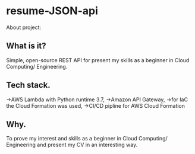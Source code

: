 # resume-JSON-api

About project:

## What is it?
Simple, open-source REST API for present my skills as a beginner in Cloud Computing/ Engineering. 

## Tech stack.

->AWS Lambda with Python runtime 3.7,
->Amazon API Gateway, 
->for IaC the Cloud Formation was used,
->CI/CD pipline for AWS Cloud Formation

## Why.
To prove my interest and skills as a beginner in Cloud Computing/ Engineering and present my CV in an interesting way.
